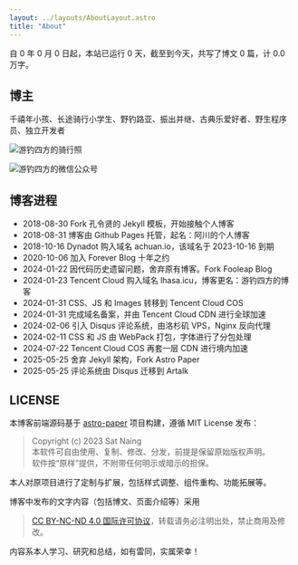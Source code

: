```yaml
---
layout: ../layouts/AboutLayout.astro
title: "About"
---
```


自 <span id="start-year" class="font-bold text-accent">0</span> 年 <span id="start-month" class="font-bold text-accent">0</span> 月 <span id="start-day" class="font-bold text-accent">0</span> 日起，本站已运行 <span id="running-days" class="font-bold text-accent">0</span> 天，截至到今天，共写了博文 <span id="total-posts" class="font-bold text-accent">0</span> 篇，计 <span id="total-words" class="font-bold text-accent">0.0</span> 万字。

## 博主

千禧年小孩、长途骑行小学生、野钓路亚、振出并继、古典乐爱好者、野生程序员、独立开发者

![游钓四方的骑行照](https://cos.lhasa.icu/StylePictures/my-photo.jpg_736 "游钓四方的骑行照")

![游钓四方的微信公众号](https://cos.lhasa.icu/StylePictures/WechatPublicAccount.jpg "生活中从不缺少美，而是缺少发现美的眼睛")

## 博客进程

- 2018-08-30 Fork 孔令贤的 Jekyll 模板，开始接触个人博客
- 2018-08-31 博客由 Github Pages 托管，起名：阿川的个人博客
- 2018-10-16 Dynadot 购入域名 achuan.io，该域名于 2023-10-16 到期
- 2020-10-06 加入 Forever Blog 十年之约
- 2024-01-22 因代码历史遗留问题，舍弃原有博客。Fork Fooleap Blog
- 2024-01-23 Tencent Cloud 购入域名 lhasa.icu，博客更名：游钓四方的博客
- 2024-01-31 CSS、JS 和 Images 转移到 Tencent Cloud COS
- 2024-01-31 完成域名备案，并由 Tencent Cloud CDN 进行全球加速
- 2024-02-06 引入 Disqus 评论系统，由洛杉矶 VPS，Nginx 反向代理
- 2024-02-11 CSS 和 JS 由 WebPack 打包，字体进行了分包处理
- 2024-07-22 Tencent Cloud COS 再套一层 CDN 进行境内加速
- 2025-05-25 舍弃 Jekyll 架构，Fork Astro Paper
- 2025-05-25 评论系统由 Disqus 迁移到 Artalk

## LICENSE

本博客前端源码基于 <a href="https://github.com/satnaing/astro-paper" target="_blank" rel="noopener noreferrer">astro-paper</a> 项目构建，遵循 MIT License 发布：

> Copyright (c) 2023 Sat Naing  
> 本软件可自由使用、复制、修改、分发，前提是保留原始版权声明。  
> 软件按“原样”提供，不附带任何明示或暗示的担保。

本人对原项目进行了定制与扩展，包括样式调整、组件重构、功能拓展等。

博客中发布的文字内容（包括博文、页面介绍等）采用  
> <a href="https://creativecommons.org/licenses/by-nc-nd/4.0/deed.zh-hans" target="_blank" rel="noopener noreferrer">CC BY-NC-ND 4.0 国际许可协议</a>，转载请务必注明出处，禁止商用及修改。

内容系本人学习、研究和总结，如有雷同，实属荣幸！